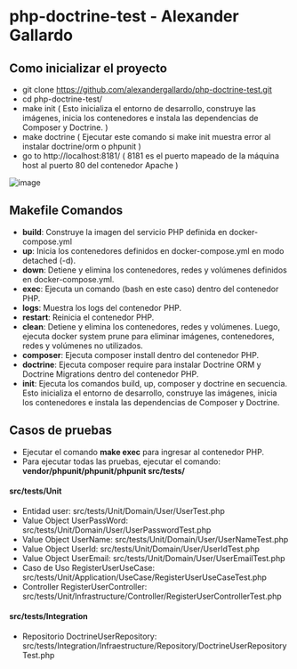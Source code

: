 # php-doctrine-test - Alexander Gallardo

## Como inicializar el proyecto
- git clone https://github.com/alexandergallardo/php-doctrine-test.git
- cd php-doctrine-test/
- make init  ( Esto inicializa el entorno de desarrollo, construye las imágenes, inicia los contenedores e instala las dependencias de Composer y Doctrine. )
- make doctrine ( Ejecutar este comando si make init muestra error al instalar doctrine/orm o phpunit )
- go to http://localhost:8181/  ( 8181 es el puerto mapeado de la máquina host al puerto 80 del contenedor Apache )
  
![image](https://github.com/user-attachments/assets/b1ba334b-e9f1-47c2-a9a1-ef5fb8a5945d)


## Makefile Comandos
- **build**: Construye la imagen del servicio PHP definida en docker-compose.yml
- **up**: Inicia los contenedores definidos en docker-compose.yml en modo detached (-d).
- **down**: Detiene y elimina los contenedores, redes y volúmenes definidos en docker-compose.yml. 
- **exec**: Ejecuta un comando (bash en este caso) dentro del contenedor PHP. 
- **logs**: Muestra los logs del contenedor PHP. 
- **restart**: Reinicia el contenedor PHP. 
- **clean**: Detiene y elimina los contenedores, redes y volúmenes. Luego, ejecuta docker system prune para eliminar imágenes, contenedores, redes y volúmenes no utilizados. 
- **composer**: Ejecuta composer install dentro del contenedor PHP. 
- **doctrine**: Ejecuta composer require para instalar Doctrine ORM y Doctrine Migrations dentro del contenedor PHP. 
- **init**: Ejecuta los comandos build, up, composer y doctrine en secuencia. Esto inicializa el entorno de desarrollo, construye las imágenes, inicia los contenedores e instala las dependencias de Composer y Doctrine.

## Casos de pruebas
- Ejecutar el comando **make exec** para ingresar al contenedor PHP.
- Para ejecutar todas las pruebas, ejecutar el comando: **vendor/phpunit/phpunit/phpunit src/tests/**

#### src/tests/Unit
- Entidad user: src/tests/Unit/Domain/User/UserTest.php
- Value Object UserPassWord: src/tests/Unit/Domain/User/UserPasswordTest.php
- Value Object UserName: src/tests/Unit/Domain/User/UserNameTest.php
- Value Object UserId: src/tests/Unit/Domain/User/UserIdTest.php
- Value Object UserEmail: src/tests/Unit/Domain/User/UserEmailTest.php
- Caso de Uso RegisterUserUseCase: src/tests/Unit/Application/UseCase/RegisterUserUseCaseTest.php
- Controller RegisterUserController: src/tests/Unit/Infrastructure/Controller/RegisterUserControllerTest.php

#### src/tests/Integration
- Repositorio DoctrineUserRepository: src/tests/Integration/Infraestructure/Repository/DoctrineUserRepositoryTest.php
